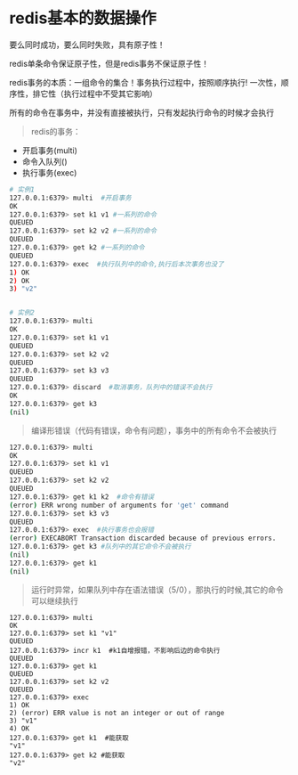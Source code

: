 # redis基本的数据操作

要么同时成功，要么同时失败，具有原子性！

redis单条命令保证原子性，但是redis事务不保证原子性！

redis事务的本质：一组命令的集合！事务执行过程中，按照顺序执行!
一次性，顺序性，排它性（执行过程中不受其它影响）

所有的命令在事务中，并没有直接被执行，只有发起执行命令的时候才会执行

> redis的事务：

* 开启事务(multi)
* 命令入队列()
* 执行事务(exec)


```bash
# 实例1
127.0.0.1:6379> multi  #开启事务
OK
127.0.0.1:6379> set k1 v1 #一系列的命令
QUEUED
127.0.0.1:6379> set k2 v2 #一系列的命令
QUEUED
127.0.0.1:6379> get k2 #一系列的命令
QUEUED
127.0.0.1:6379> exec  #执行队列中的命令,执行后本次事务也没了
1) OK
2) OK
3) "v2"


# 实例2
127.0.0.1:6379> multi
OK
127.0.0.1:6379> set k1 v1
QUEUED
127.0.0.1:6379> set k2 v2
QUEUED
127.0.0.1:6379> set k3 v3
QUEUED
127.0.0.1:6379> discard  #取消事务，队列中的错误不会执行
OK
127.0.0.1:6379> get k3
(nil)
```


> 编译形错误（代码有错误，命令有问题），事务中的所有命令不会被执行
```bash
127.0.0.1:6379> multi
OK
127.0.0.1:6379> set k1 v1
QUEUED
127.0.0.1:6379> set k2 v2
QUEUED
127.0.0.1:6379> get k1 k2  #命令有错误
(error) ERR wrong number of arguments for 'get' command
127.0.0.1:6379> set k3 v3
QUEUED
127.0.0.1:6379> exec  #执行事务也会报错
(error) EXECABORT Transaction discarded because of previous errors.
127.0.0.1:6379> get k3 #队列中的其它命令不会被执行
(nil)
127.0.0.1:6379> get k1
(nil)
```


> 运行时异常，如果队列中存在语法错误（5/0），那执行的时候,其它的命令可以继续执行
```
127.0.0.1:6379> multi
OK
127.0.0.1:6379> set k1 "v1"
QUEUED
127.0.0.1:6379> incr k1  #k1自增报错，不影响后边的命令执行
QUEUED
127.0.0.1:6379> get k1
QUEUED
127.0.0.1:6379> set k2 v2
QUEUED
127.0.0.1:6379> exec
1) OK
2) (error) ERR value is not an integer or out of range
3) "v1"
4) OK
127.0.0.1:6379> get k1  #能获取
"v1"
127.0.0.1:6379> get k2 #能获取
"v2"
```